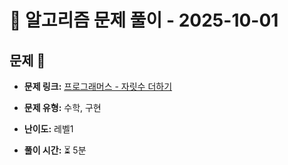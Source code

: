 # 📝 알고리즘 문제 풀이 - 2025-10-01

## 문제 📖

- **문제 링크:** [프로그래머스 - 자릿수 더하기](https://school.programmers.co.kr/learn/courses/30/lessons/12931?language=javascript)

- **문제 유형:** 수학, 구현

- **난이도:** 레벨1

- **풀이 시간:** ⏳ 5분
